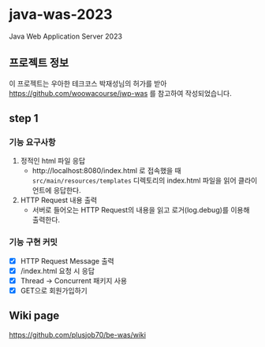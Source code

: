 # java-was-2023

Java Web Application Server 2023


## 프로젝트 정보 

이 프로젝트는 우아한 테크코스 박재성님의 허가를 받아 https://github.com/woowacourse/jwp-was 
를 참고하여 작성되었습니다.


## step 1
### 기능 요구사항
1. 정적인 html 파일 응답
    - http://localhost:8080/index.html 로 접속했을 때 `src/main/resources/templates` 디렉토리의 index.html 파일을 읽어 클라이언트에 응답한다.
2. HTTP Request 내용 출력
    - 서버로 들어오는 HTTP Request의 내용을 읽고 로거(log.debug)를 이용해 출력한다.

### 기능 구현 커밋
- [X] HTTP Request Message 출력
- [X] /index.html 요청 시 응답
- [X] Thread -> Concurrent 패키지 사용
- [X] GET으로 회원가입하기

## Wiki page
https://github.com/plusjob70/be-was/wiki
